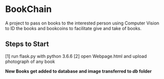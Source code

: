 # BookChain
A project to pass on books to the interested person using Computer Vision to ID the books and bookcoins to facilitate give and take of books. 

## Steps to Start 

[1] run flask.py with python 3.6.6
[2] open Webpage.html and upload photograph of any book

**New Books get added to database and image transferred to *db* folder**

